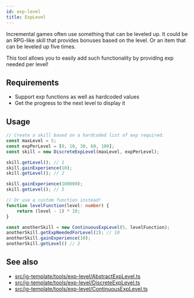 ```yaml
---
id: exp-level
title: ExpLevel
---
```


<!--- Introduction text, can be a bit personal -->
Incremental games often use something that can be leveled up.
It could be an RPG-like skill that provides bonuses based on the level. Or an item that can be leveled up five times.

This tool allows you to easily add such functionality by providing exp needed per level!

## Requirements
- Support exp functions as well as hardcoded values
- Get the progress to the next level to display it

## Usage

```ts
// Create a skill based on a hardcoded list of exp required.
const maxLevel = 5;
const expPerLevel = [0, 10, 30, 60, 100];
const skill = new DiscreteExpLevel(maxLevel, expPerLevel);

skill.getLevel(); // 1
skill.gainExperience(10);
skill.getLevel(); // 2

skill.gainExperience(100000);
skill.getLevel(); // 5

// Or use a custom function instead!
function levelFunction(level: number) {
    return (level - 1) * 10;
}

const anotherSkill = new ContinuousExpLevel(5, levelFunction);
anotherSkill.getExpNeededForLevel(2); // 10
anotherSkill.gainExperience(10);
anotherSkill.getLevel() // 2
```



## See also 
- [src/ig-template/tools/exp-level/AbstractExpLevel.ts](https://github.com/123ishaTest/incremental-game-template/blob/master/src/ig-template/tools/exp-level/AbstractExpLevel.ts)
- [src/ig-template/tools/exp-level/DiscreteExpLevel.ts](https://github.com/123ishaTest/incremental-game-template/blob/master/src/ig-template/tools/exp-level/DiscreteExpLevel.ts)
- [src/ig-template/tools/exp-level/ContinuousExpLevel.ts](https://github.com/123ishaTest/incremental-game-template/blob/master/src/ig-template/tools/exp-level/ContinuousExpLevel.ts)
